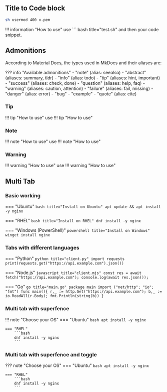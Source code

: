 
## Title to Code block
``` bash title="test.sh"
sh usermod 400 x.pem
```

!!! information "How to use"
    use ``` bash title="test.sh" and then your code snippet.

## Admonitions
According to Material Docs, the types used in MkDocs and their aliases are:

??? info "Available admonitions"
    - "note" (alias: seealso)
    - "abstract" (aliases: summary, tldr)
    - "info" (alias: todo)
    - "tip" (aliases: hint, important)
    - "success" (aliases: check, done)
    - "question" (aliases: help, faq)
    - "warning" (aliases: caution, attention)
    - "failure" (aliases: fail, missing)
    - "danger" (alias: error)
    - "bug"
    - "example"
    - "quote" (alias: cite)

### Tip
!!! tip "How to use"
    use !!! tip "How to use"

### Note
!!! note "How to use"
    use !!! note "How to use"

### Warning
!!! warning "How to use"
    use !!! warning "How to use"


## Multi Tab

### Basic working

=== "Ubuntu"
    ```bash title="Install on Ubuntu"
    apt update && apt install -y nginx
    ```

=== "RHEL"
    ```bash title="Install on RHEL"
    dnf install -y nginx
    ```

=== "Windows (PowerShell)"
    ```powershell title="Install on Windows"
    winget install nginx
    ```

### Tabs with different languages
=== "Python"
    ```python title="client.py"
    import requests
    print(requests.get("https://api.example.com").json())
    ```

=== "Node.js"
    ```javascript title="client.mjs"
    const res = await fetch("https://api.example.com");
    console.log(await res.json());
    ```

=== "Go"
    ```go title="main.go"
    package main
    import ("net/http"; "io"; "fmt")
    func main(){ r,_ := http.Get("https://api.example.com"); b,_ := io.ReadAll(r.Body); fmt.Println(string(b)) }
    ```

### Multi tab with superfence
!!! note "Choose your OS"
    === "Ubuntu"
        ```bash
        apt install -y nginx
        ```

    === "RHEL"
        ```bash
        dnf install -y nginx
        ```

### Multi tab with superfence and toggle
??? note "Choose your OS"
    === "Ubuntu"
        ```bash
        apt install -y nginx
        ```

    === "RHEL"
        ```bash
        dnf install -y nginx
        ```

